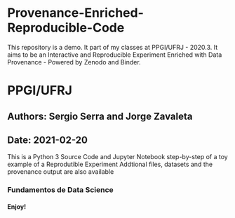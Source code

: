 # Provenance-Enriched-Reproducible-Code
This repository is a demo. It part of my classes at PPGI/UFRJ - 2020.3. It aims to be an Interactive and Reproducible Experiment Enriched with  Data Provenance  - Powered by Zenodo and Binder.
# PPGI/UFRJ
## Authors: Sergio Serra and Jorge Zavaleta
## Date: 2021-02-20
This is a Python 3 Source Code and Jupyter Notebook step-by-step of a toy example of a Reprodutible Experiment
Addtional files, datasets and the provenance output are also available

### Fundamentos de Data Science
#### Enjoy!

